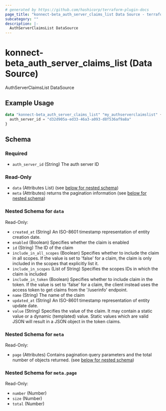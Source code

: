 ```yaml
---
# generated by https://github.com/hashicorp/terraform-plugin-docs
page_title: "konnect-beta_auth_server_claims_list Data Source - terraform-provider-konnect-beta"
subcategory: ""
description: |-
  AuthServerClaimsList DataSource
---
```


# konnect-beta_auth_server_claims_list (Data Source)

AuthServerClaimsList DataSource

## Example Usage

```terraform
data "konnect-beta_auth_server_claims_list" "my_authserverclaimslist" {
  auth_server_id = "d32d905a-ed33-46a3-a093-d8f536af9a8a"
}
```

<!-- schema generated by tfplugindocs -->
## Schema

### Required

- `auth_server_id` (String) The auth server ID

### Read-Only

- `data` (Attributes List) (see [below for nested schema](#nestedatt--data))
- `meta` (Attributes) returns the pagination information (see [below for nested schema](#nestedatt--meta))

<a id="nestedatt--data"></a>
### Nested Schema for `data`

Read-Only:

- `created_at` (String) An ISO-8601 timestamp representation of entity creation date.
- `enabled` (Boolean) Specifies whether the claim is enabled
- `id` (String) The ID of the claim
- `include_in_all_scopes` (Boolean) Specifies whether to include the claim in all scopes. If the value is set to 'false' for a claim, the claim is only included in the scopes that explicitly list it.
- `include_in_scopes` (List of String) Specifies the scopes IDs in which the claim is included
- `include_in_token` (Boolean) Specifies whether to include claim in the token. If the value is set to 'false' for a claim, the client instead uses the access token to get claims from the '/userinfo' endpoint.
- `name` (String) The name of the claim
- `updated_at` (String) An ISO-8601 timestamp representation of entity update date.
- `value` (String) Specifies the value of the claim. It may contain a static value or a dynamic (templated) value. Static values which are valid JSON will result in a JSON object in the token claims.


<a id="nestedatt--meta"></a>
### Nested Schema for `meta`

Read-Only:

- `page` (Attributes) Contains pagination query parameters and the total number of objects returned. (see [below for nested schema](#nestedatt--meta--page))

<a id="nestedatt--meta--page"></a>
### Nested Schema for `meta.page`

Read-Only:

- `number` (Number)
- `size` (Number)
- `total` (Number)

